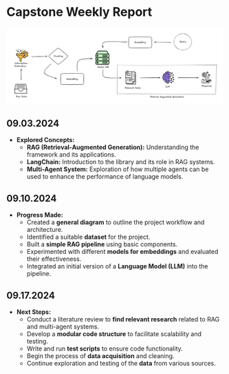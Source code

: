 # Capstone Weekly Report
![Basic Rag](Basic_rag.png "Basic Rag Diagram")


## 09.03.2024
- **Explored Concepts:**
  - **RAG (Retrieval-Augmented Generation):** Understanding the framework and its applications.
  - **LangChain:** Introduction to the library and its role in RAG systems.
  - **Multi-Agent System:** Exploration of how multiple agents can be used to enhance the performance of language models.

## 09.10.2024
- **Progress Made:**
  - Created a **general diagram** to outline the project workflow and architecture.
  - Identified a suitable **dataset** for the project.
  - Built a **simple RAG pipeline** using basic components.
  - Experimented with different **models for embeddings** and evaluated their effectiveness.
  - Integrated an initial version of a **Language Model (LLM)** into the pipeline.

## 09.17.2024
- **Next Steps:**
  - Conduct a literature review to **find relevant research** related to RAG and multi-agent systems.
  - Develop a **modular code structure** to facilitate scalability and testing.
  - Write and run **test scripts** to ensure code functionality.
  - Begin the process of **data acquisition** and cleaning.
  - Continue exploration and testing of the **data** from various sources.
